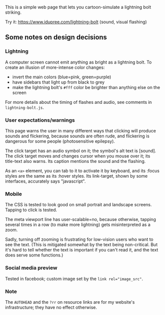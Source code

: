 
This is a simple web page that lets you cartoon-simulate
a lightning bolt striking.

Try it:
https://www.idupree.com/lightning-bolt
(sound, visual flashing)

## Some notes on design decisions

### Lightning

A computer screen cannot emit anything as bright as a
lightning bolt.  To create an illusion of more-intense
color changes:
- invert the main colors (blue=pink, green=purple)
- have sidebars that light up from black to grey
- make the lightning bolt's `#fff` color be brighter
    than anything else on the screen

For more details about the timing of flashes
and audio, see comments in `lightning-bolt.js`.

### User expectations/warnings

This page warns the user in many different ways that
clicking will produce sounds and flickering, because
sounds are often rude, and flickering is dangerous for
some people (photosensitive epilepsy).

The click target has an audio symbol on it;
the symbol's alt text is [sound].  The click target
moves and changes cursor when you mouse over it;
its title-text also warns.  Its caption mentions
the sound and the flashing.

As an `<a>` element, you can
tab to it to activate it by keyboard, and its
:focus styles are the same as its :hover styles.
Its link-target, shown by some interfaces, accurately
says "javascript".

### Mobile

The CSS is tested to look good on small portrait
and landscape screens.  Tapping to click is tested.

The meta viewport line has user-scalable=no, because
otherwise, tapping several times in a row
(to make more lightning) gets misinterpreted as a zoom.

Sadly, turning off zooming is frustrating for low-vision
users who want to see the text. (This is mitigated somewhat
by the text being non-critical.  But it's hard to tell
whether the text is important if you can't read it,
and the text does serve some functions.)

### Social media preview

Tested in facebook; custom image set by the `link rel="image_src"`.

### Note

The `AUTOHEAD` and the `?rr` on resource links are for my website's
infrastructure; they have no effect otherwise.

